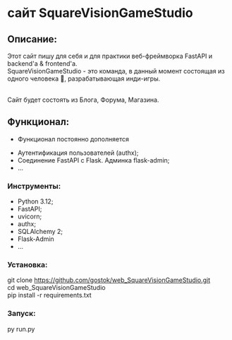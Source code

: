 # сайт SquareVisionGameStudio

## Описание:

Этот сайт пишу для себя и для практики веб-фреймворка FastAPI и backend'а & frontend'а. <br>
SquareVisionGameStudio - это команда, в данный момент состоящая из одного человека 🙂, 
разрабатывающая инди-игры. <br><br>

Сайт будет состоять из Блога, Форума, Магазина.

## Функционал:
* Функционал постоянно дополняется <br>

- Аутентификация пользователей (authx);
- Соединение FastAPI с Flask. Админка flask-admin;
- ...

### Инструменты:

- Python 3.12;
- FastAPI;
- uvicorn;
- authx;
- SQLAlchemy 2;
- Flask-Admin
- ...

### Установка:

git clone https://github.com/gostok/web_SquareVisionGameStudio.git <br>
cd web_SquareVisionGameStudio <br>
pip install -r requirements.txt

### Запуск:

py run.py